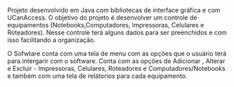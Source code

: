 Projeto desenvolvido em Java com bibliotecas de interface gráfica e com UCanAccess. 
O objetivo do projeto é desenvolver um controle de equipamentos (Notebooks,Computadores, Impressoras, Celulares e Roteadores).
Nesse controle terá alguns dados para ser preenchidos e com isso facilitando a organização.

O Sofwtare conta com uma tela de menu com as opções que o usuário terá para intergarir com o software.
Conta com as opções de Adicionar , Alterar e Excluir - Impressoras, Celulares, Roteadores e Computadores/Notebooks e também com uma tela de relátorios para cada equipamento.
